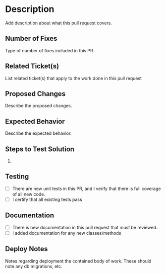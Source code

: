 # Description
Add description about what this pull request covers.

## Number of Fixes
Type of number of fixes included in this PR.

## Related Ticket(s)
List related ticket(s) that apply to the work done in this pull request

## Proposed Changes
Describe the proposed changes.

## Expected Behavior
Describe the expected behavior.

## Steps to Test Solution

1.

## Testing

- [ ] There are new unit tests in this PR, and I verify that there is full coverage of all new code.
- [ ] I certify that all existing tests pass

## Documentation
- [ ] There is new documentation in this pull request that must be reviewed..
- [ ] I added documentation for any new classes/methods

## Deploy Notes
Notes regarding deployment the contained body of work.  These should note any
db migrations, etc.